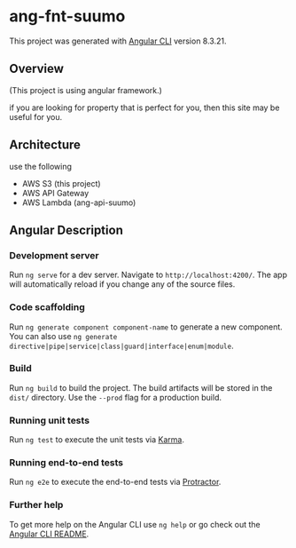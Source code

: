 # ang-fnt-suumo

This project was generated with [Angular CLI](https://github.com/angular/angular-cli) version 8.3.21.

## Overview

(This project is using angular framework.)

if you are looking for property that is perfect for you, then this site may be useful for you.

## Architecture

use the following

- AWS S3 (this project)
- AWS API Gateway
- AWS Lambda (ang-api-suumo)

## Angular Description

### Development server

Run `ng serve` for a dev server. Navigate to `http://localhost:4200/`. The app will automatically reload if you change any of the source files.

### Code scaffolding

Run `ng generate component component-name` to generate a new component. You can also use `ng generate directive|pipe|service|class|guard|interface|enum|module`.

### Build

Run `ng build` to build the project. The build artifacts will be stored in the `dist/` directory. Use the `--prod` flag for a production build.

### Running unit tests

Run `ng test` to execute the unit tests via [Karma](https://karma-runner.github.io).

### Running end-to-end tests

Run `ng e2e` to execute the end-to-end tests via [Protractor](http://www.protractortest.org/).

### Further help

To get more help on the Angular CLI use `ng help` or go check out the [Angular CLI README](https://github.com/angular/angular-cli/blob/master/README.md).
